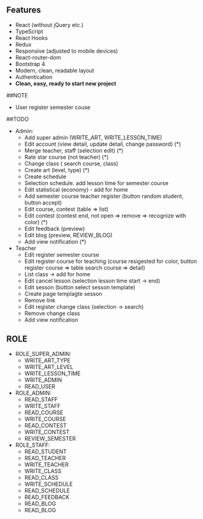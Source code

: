 ## Features
- React (without jQuery etc.)
- TypeScript
- React Hooks
- Redux
- Responsive (adjusted to mobile devices)
- React-router-dom
- Bootstrap 4
- Modern, clean, readable layout
- Authentication
- **Clean, easy, ready to start new project**

##NOTE 
- User register semester couse


##TODO
- Admin:
    - Add super admin (WRITE_ART, WRITE_LESSON_TIME)
    - Edit account (view detail, update detail, change  password) (*)
    - Merge teacher, staff (selection edit) (*)
    - Rate star course (not teacher) (*)
    - Change class ( search course, class)
    - Create art (level, type) (*)
    - Create schedule 
    - Selection schedule. add lesson time for semester  course
    - Edit statistical (economy) - add for home 
    - Add semester course teacher register (button random   student, button accept)
    - Edit course, contest (table => list)
    - Edit contest (contest end, not open => remove =>  recognize with color) (*)
    - Edit feedback (preview)
    - Edit blog (preview, REVIEW_BLOG)
    - Add view notification (*)
- Teacher
    - Edit register semester course
    - Edit register course for teaching (course resigested for color,  button register course => table search course => detail)
    - List class -> add for home
    - Edit cancel lesson (selection lesson time start -> end)
    - Edit sesson (button select sesson template)
    - Create page templagte sesson
    - Remove link
    - Edit register change class (selection -> search)
    - Remove change class
    - Add view notification


## ROLE
- ROLE_SUPER_ADMIN:
    - WRITE_ART_TYPE
    - WRITE_ART_LEVEL
    - WRITE_LESSON_TIME
    - WRITE_ADMIN
    - READ_USER
- ROLE_ADMIN:
    - READ_STAFF
    - WRITE_STAFF
    - READ_COURSE
    - WRITE_COURSE
    - READ_CONTEST
    - WRITE_CONTEST
    - REVIEW_SEMESTER
- ROLE_STAFF:
    - READ_STUDENT
    - READ_TEACHER
    - WRITE_TEACHER
    - WRITE_CLASS 
    - READ_CLASS
    - WRITE_SCHEDULE
    - READ_SCHEDULE
    - READ_FEEDBACK
    - READ_BLOG
    - READ_BLOG
    